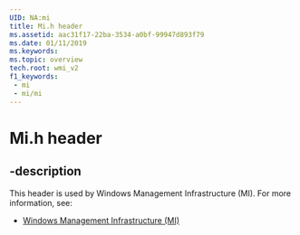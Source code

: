 ```yaml
---
UID: NA:mi
title: Mi.h header
ms.assetid: aac31f17-22ba-3534-a0bf-99947d893f79
ms.date: 01/11/2019
ms.keywords: 
ms.topic: overview
tech.root: wmi_v2
f1_keywords:
 - mi
 - mi/mi
---
```


# Mi.h header


## -description

This header is used by Windows Management Infrastructure (MI). For more information, see:

- [Windows Management Infrastructure (MI)](../_wmi_v2/index.md)

